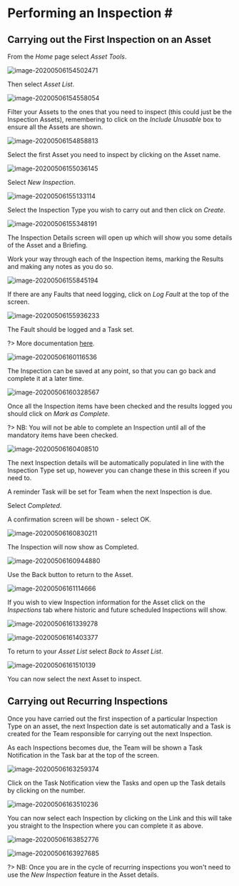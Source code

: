 # Performing an Inspection \#

## Carrying out the First Inspection on an Asset

From the _Home_ page select _Asset Tools_.

![image-20200506154502471](../.gitbook/assets/image-20200506154502471.png)

Then select _Asset List_.

![image-20200506154558054](../.gitbook/assets/image-20200506154558054.png)

Filter your Assets to the ones that you need to inspect \(this could just be the Inspection Assets\), remembering to click on the _Include Unusable_ box to ensure all the Assets are shown.

![image-20200506154858813](../.gitbook/assets/image-20200506154858813.png)

Select the first Asset you need to inspect by clicking on the Asset name.

![image-20200506155036145](../.gitbook/assets/image-20200506155036145.png)

Select _New Inspection_.

![image-20200506155133114](../.gitbook/assets/image-20200506155133114.png)

Select the Inspection Type you wish to carry out and then click on _Create_.

![image-20200506155348191](../.gitbook/assets/image-20200506155348191.png)

The Inspection Details screen will open up which will show you some details of the Asset and a Briefing.

Work your way through each of the Inspection items, marking the Results and making any notes as you do so.

![image-20200506155845194](../.gitbook/assets/image-20200506155845194.png)

If there are any Faults that need logging, click on _Log Fault_ at the top of the screen.

![image-20200506155936233](../.gitbook/assets/image-20200506155936233.png)

The Fault should be logged and a Task set.

?&gt; More documentation [here](https://github.com/glaidler/docs-1/tree/a9b2fde53025657e319d99966ea9a02a32cbd61d/Maintenance/Maintenance/Faults.md).

![image-20200506160116536](../.gitbook/assets/image-20200506160116536.png)

The Inspection can be saved at any point, so that you can go back and complete it at a later time.

![image-20200506160328567](../.gitbook/assets/image-20200506160328567.png)

Once all the Inspection items have been checked and the results logged you should click on _Mark as Complete_.

?&gt; NB: You will not be able to complete an Inspection until all of the mandatory items have been checked.

![image-20200506160408510](../.gitbook/assets/image-20200506160408510.png)

The next Inspection details will be automatically populated in line with the Inspection Type set up, however you can change these in this screen if you need to.

A reminder Task will be set for Team when the next Inspection is due.

Select _Completed_.

A confirmation screen will be shown - select OK.

![image-20200506160830211](../.gitbook/assets/image-20200506160830211.png)

The Inspection will now show as Completed.

![image-20200506160944880](../.gitbook/assets/image-20200506160944880.png)

Use the Back button to return to the Asset.

![image-20200506161114666](../.gitbook/assets/image-20200506161114666.png)

If you wish to view Inspection information for the Asset click on the _Inspections_ tab where historic and future scheduled Inspections will show.

![image-20200506161339278](../.gitbook/assets/image-20200506161339278.png)

![image-20200506161403377](../.gitbook/assets/image-20200506161403377.png)

To return to your _Asset List_ select _Back to Asset List_.

![image-20200506161510139](../.gitbook/assets/image-20200506161510139.png)

You can now select the next Asset to inspect.

## Carrying out Recurring Inspections

Once you have carried out the first inspection of a particular Inspection Type on an asset, the next Inspection date is set automatically and a Task is created for the Team responsible for carrying out the next Inspection.

As each Inspections becomes due, the Team will be shown a Task Notification in the Task bar at the top of the screen.

![image-20200506163259374](../.gitbook/assets/image-20200506163259374.png)

Click on the Task Notification view the Tasks and open up the Task details by clicking on the number.

![image-20200506163510236](../.gitbook/assets/image-20200506163510236.png)

You can now select each Inspection by clicking on the Link and this will take you straight to the Inspection where you can complete it as above.

![image-20200506163852776](../.gitbook/assets/image-20200506163852776.png)

![image-20200506163927685](../.gitbook/assets/image-20200506163927685.png)

?&gt; NB: Once you are in the cycle of recurring inspections you won't need to use the _New Inspection_ feature in the Asset details.

